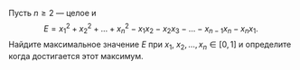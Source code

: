 Пусть $n\geq 2$ — целое и 
$$
E={x_1}^2+{x_2}^2+\ldots+{x_n}^2-x_1x_2-x_2x_3- \ldots-x_{n-1}x_n-x_nx_1.
$$
Найдите максимальное значение $E$ при $x_1$, $x_2, \dots, x_{n} \in [0,1]$ и определите когда достигается этот максимум.